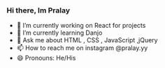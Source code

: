 ### Hi there, Im Pralay

- 🔭 I’m currently working on React for projects
- 🌱 I’m currently learning Danjo 
- 💬 Ask me about HTML , CSS , JavaScript ,jQuery
- 📫 How to reach me on instagram @pralay.yy
- 😄 Pronouns: He/His 

